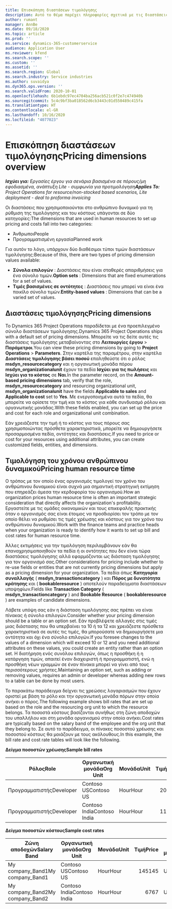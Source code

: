 ```yaml
---
title: Επισκόπηση διαστάσεων τιμολόγησης
description: Αυτό το θέμα παρέχει πληροφορίες σχετικά με τις διαστάσεις τιμολόγησης στο Dynamics 365 Project Operations.
author: rumant
manager: AnnBe
ms.date: 09/18/2020
ms.topic: article
ms.prod: ''
ms.service: dynamics-365-customerservice
audience: Application User
ms.reviewer: kfend
ms.search.scope: ''
ms.custom: ''
ms.assetid: ''
ms.search.region: Global
ms.search.industry: Service industries
ms.author: suvaidya
ms.dyn365.ops.version: ''
ms.search.validFrom: 2020-10-01
ms.openlocfilehash: 6b1ebdc97ec4704ba256acb521c0f2e7c474940b
ms.sourcegitcommit: 5c4c9bf3ba018562d6cb3443c01d550489c415fa
ms.translationtype: HT
ms.contentlocale: el-GR
ms.lasthandoff: 10/16/2020
ms.locfileid: "4077023"
---
```

# <a name="pricing-dimensions-overview"></a><span data-ttu-id="a1188-103">Επισκόπηση διαστάσεων τιμολόγησης</span><span class="sxs-lookup"><span data-stu-id="a1188-103">Pricing dimensions overview</span></span>

<span data-ttu-id="a1188-104">_**Ισχύει για:** Εργασίες έργου για σενάρια βασισμένα σε πόρους/μη εφοδιασμένα, ανάπτυξη Lite - συμφωνία για προτιμολόγηση_</span><span class="sxs-lookup"><span data-stu-id="a1188-104">_**Applies To:** Project Operations for resource/non-stocked based scenarios, Lite deployment - deal to proforma invoicing_</span></span>

<span data-ttu-id="a1188-105">Οι διαστάσεις που χρησιμοποιούνται στο ανθρώπινο δυναμικό για τη ρύθμιση της τιμολόγησης και του κόστους υπάγονται σε δύο κατηγορίες:</span><span class="sxs-lookup"><span data-stu-id="a1188-105">The dimensions that are used in human resources to set up pricing and costs fall into two categories:</span></span>

- <span data-ttu-id="a1188-106">Άνθρωποι</span><span class="sxs-lookup"><span data-stu-id="a1188-106">People</span></span>
- <span data-ttu-id="a1188-107">Προγραμματισμένη εργασία</span><span class="sxs-lookup"><span data-stu-id="a1188-107">Planned work</span></span>

<span data-ttu-id="a1188-108">Για αυτόν το λόγο, υπάρχουν δύο διαθέσιμοι τύποι τιμών διαστάσεων τιμολόγησης:</span><span class="sxs-lookup"><span data-stu-id="a1188-108">Because of this, there are two types of pricing dimension values available:</span></span>

- <span data-ttu-id="a1188-109">**Σύνολα επιλογών** : Διαστάσεις που είναι σταθερές απαριθμήσεις για ένα σύνολο τιμών.</span><span class="sxs-lookup"><span data-stu-id="a1188-109">**Option sets** : Dimensions that are fixed enumerations for a set of values.</span></span>
- <span data-ttu-id="a1188-110">**Τιμές βασισμένες σε οντότητες** : Διαστάσεις που μπορεί να είναι ένα ποικίλο σύνολο τιμών.</span><span class="sxs-lookup"><span data-stu-id="a1188-110">**Entity-based values** : Dimensions that can be a varied set of values.</span></span>

## <a name="pricing-dimensions"></a><span data-ttu-id="a1188-111">Διαστάσεις τιμολόγησης</span><span class="sxs-lookup"><span data-stu-id="a1188-111">Pricing dimensions</span></span>

<span data-ttu-id="a1188-112">Το Dynamics 365 Project Operations παραδίδεται με ένα προεπιλεγμένο σύνολο διαστάσεων τιμολόγησης.</span><span class="sxs-lookup"><span data-stu-id="a1188-112">Dynamics 365 Project Operations ships with a default set of pricing dimensions.</span></span> <span data-ttu-id="a1188-113">Μπορείτε να τις δείτε αυτές τις διαστάσεις τιμολόγησης μεταβαίνοντας στο **Λειτουργίες έργου** > **Παράμετροι**.</span><span class="sxs-lookup"><span data-stu-id="a1188-113">You can view these pricing dimensions by going to **Project Operations** > **Parameters**.</span></span> <span data-ttu-id="a1188-114">Στην καρτέλα της παραμέτρου, στην καρτέλα **Διαστάσεις τιμολόγησης βάσει ποσού** επαληθεύστε ότι ο ρόλος **msdyn_resourcecategory** και η οργανωτική μονάδα πόρου **msdyn_organizationalunit** έχουν τα πεδία **Ισχύει για τις πωλήσεις** και **Ισχύει για το κόστος** σε **Ναι**.</span><span class="sxs-lookup"><span data-stu-id="a1188-114">In the parameter record, on the **Amount-based pricing dimensions** tab, verify that the role, **msdyn_resourcecategory** and resourcing organizational unit, **msdyn_organizationalunit** have the fields **Applicable to sales** and **Applicable to cost** set to **Yes**.</span></span> <span data-ttu-id="a1188-115">Με ενεργοποιημένα αυτά τα πεδία, θα μπορείτε να ορίσετε την τιμή και το κόστος για κάθε συνδυασμό ρόλου και οργανωτικής μονάδας.</span><span class="sxs-lookup"><span data-stu-id="a1188-115">With these fields enabled, you can set up the price and cost for each role and organizational unit combination.</span></span>

<span data-ttu-id="a1188-116">Εάν χρειάζεστε την τιμή ή το κόστος για τους πόρους σας χρησιμοποιώντας πρόσθετα χαρακτηριστικά, μπορείτε να δημιουργήσετε προσαρμοσμένα πεδία, οντότητες και διαστάσεις.</span><span class="sxs-lookup"><span data-stu-id="a1188-116">If you need to price or cost for your resources using additional attributes, you can create customized fields, entities, and dimensions.</span></span>

## <a name="pricing-human-resource-time"></a><span data-ttu-id="a1188-117">Τιμολόγηση του χρόνου ανθρώπινου δυναμικού</span><span class="sxs-lookup"><span data-stu-id="a1188-117">Pricing human resource time</span></span>
<span data-ttu-id="a1188-118">Ο τρόπος με τον οποίο ένας οργανισμός τιμολογεί τον χρόνο του ανθρώπινου δυναμικού είναι συχνά μια σημαντική στρατηγική εκτίμηση που επηρεάζει άμεσα την κερδοφορία του οργανισμού.</span><span class="sxs-lookup"><span data-stu-id="a1188-118">How an organization prices human resource time is often an important strategic consideration that directly affects the organization's profitability.</span></span> <span data-ttu-id="a1188-119">Εργαστείτε με τις ομάδες οικονομικών και τους επικεφαλής πρακτικής όταν ο οργανισμός σας είναι έτοιμος να προσδιορίσει τον τρόπο με τον οποίο θέλει να ρυθμίσει τις τιμές χρέωσης και κόστους για τον χρόνο του ανθρώπινου δυναμικού.</span><span class="sxs-lookup"><span data-stu-id="a1188-119">Work with the finance teams and practice heads when your organization is ready to identify how it wants to set up bill and cost rates for human resource time.</span></span>

<span data-ttu-id="a1188-120">Άλλες εκτιμήσεις για την τιμολόγηση περιλαμβάνουν εάν θα επαναχρησιμοποιηθούν τα πεδία ή οι οντότητες που δεν είναι τώρα διαστάσεις τιμολόγησης αλλά εφαρμόζονται ως διάσταση τιμολόγησης για τον οργανισμό σας.</span><span class="sxs-lookup"><span data-stu-id="a1188-120">Other considerations for pricing include whether to re-use fields or entities that are not currently pricing dimensions but apply as a pricing dimension for your organization.</span></span> <span data-ttu-id="a1188-121">Τα πεδία όπως **Κατηγορία συναλλαγής** ( **msdyn_transactioncategory** ) και **Πόρος με δυνατότητα κράτησης** και ( **bookableresource** ) αποτελούν παραδείγματα διαστάσεων υποψηφίων.</span><span class="sxs-lookup"><span data-stu-id="a1188-121">Fields like **Transaction Category** ( **msdyn_transactioncategory** ) and **Bookable Resource** ( **bookableresource** ) are examples of candidate dimensions.</span></span> 

<span data-ttu-id="a1188-122">Λάβετε υπόψη σας εάν η διάσταση τιμολόγησης σας πρέπει να είναι πίνακας ή σύνολο επιλογών.</span><span class="sxs-lookup"><span data-stu-id="a1188-122">Consider whether your pricing dimension should be a table or an option set.</span></span> <span data-ttu-id="a1188-123">Εάν προβλέψετε αλλαγές στις τιμές μιας διάστασης που θα υπερβαίνει τα 10 ή τα 12 και χρειάζεστε πρόσθετα χαρακτηριστικά σε αυτές τις τιμές, θα μπορούσατε να δημιουργήσετε μια οντότητα και όχι ένα σύνολο επιλογών.</span><span class="sxs-lookup"><span data-stu-id="a1188-123">If you foresee changes to the values of a dimension which will exceed 10 or 12 and you need additional attributes on these values, you could create an entity rather than an option set.</span></span> <span data-ttu-id="a1188-124">Η διατήρηση ενός συνόλου επιλογών, όπως η προσθήκη ή η κατάργηση τιμών, απαιτεί έναν διαχειριστή ή προγραμματιστή, ενώ η προσθήκη νέων γραμμών σε έναν πίνακα μπορεί να γίνει από τους περισσότερους χρήστες.</span><span class="sxs-lookup"><span data-stu-id="a1188-124">Maintaining an option set, such as adding or removing values, requires an admin or developer whereas adding new rows to a table can be done by most users.</span></span>

<span data-ttu-id="a1188-125">Το παρακάτω παράδειγμα δείχνει τις χρεώσεις λογαριασμών που έχουν οριστεί με βάση το ρόλο και την οργανωτική μονάδα πόρων στην οποία ανήκει ο πόρος.</span><span class="sxs-lookup"><span data-stu-id="a1188-125">The following example shows bill rates that are set up based on the role and the resourcing org unit to which the resource belongs.</span></span> <span data-ttu-id="a1188-126">Τα ποσοστά κόστους βασίζονται συνήθως στη ζώνη αποδοχών του υπαλλήλου και στη μονάδα οργανισμού στην οποία ανήκει.</span><span class="sxs-lookup"><span data-stu-id="a1188-126">Cost rates are typically based on the salary band of the employee and the org unit that they belong to.</span></span> <span data-ttu-id="a1188-127">Σε αυτό το παράδειγμα, οι πίνακες ποσοστού χρέωσης και ποσοστού κόστους θα μοιάζουν με τους ακόλουθους.</span><span class="sxs-lookup"><span data-stu-id="a1188-127">In this example, the bill rate and cost rate tables will look like the following.</span></span>

<span data-ttu-id="a1188-128">**Δείγμα ποσοστών χρέωσης**</span><span class="sxs-lookup"><span data-stu-id="a1188-128">**Sample bill rates**</span></span>

| <span data-ttu-id="a1188-129">Ρόλος</span><span class="sxs-lookup"><span data-stu-id="a1188-129">Role</span></span>        | <span data-ttu-id="a1188-130">Οργανωτική μονάδα</span><span class="sxs-lookup"><span data-stu-id="a1188-130">Org Unit</span></span>    |<span data-ttu-id="a1188-131">Μονάδα</span><span class="sxs-lookup"><span data-stu-id="a1188-131">Unit</span></span>      |<span data-ttu-id="a1188-132">Τιμή</span><span class="sxs-lookup"><span data-stu-id="a1188-132">Price</span></span>      |<span data-ttu-id="a1188-133">Νομισματική μονάδα</span><span class="sxs-lookup"><span data-stu-id="a1188-133">Currency</span></span>  |
| ------------|-------------|----------|----------:|----------|
| <span data-ttu-id="a1188-134">Προγραμματιστής</span><span class="sxs-lookup"><span data-stu-id="a1188-134">Developer</span></span>   | <span data-ttu-id="a1188-135">Contoso US</span><span class="sxs-lookup"><span data-stu-id="a1188-135">Contoso US</span></span>  |<span data-ttu-id="a1188-136">Hour</span><span class="sxs-lookup"><span data-stu-id="a1188-136">Hour</span></span> | <span data-ttu-id="a1188-137">200</span><span class="sxs-lookup"><span data-stu-id="a1188-137">200</span></span>|<span data-ttu-id="a1188-138">USD</span><span class="sxs-lookup"><span data-stu-id="a1188-138">USD</span></span>     |
| <span data-ttu-id="a1188-139">Προγραμματιστής</span><span class="sxs-lookup"><span data-stu-id="a1188-139">Developer</span></span>   | <span data-ttu-id="a1188-140">Contoso India</span><span class="sxs-lookup"><span data-stu-id="a1188-140">Contoso India</span></span> |<span data-ttu-id="a1188-141">Hour</span><span class="sxs-lookup"><span data-stu-id="a1188-141">Hour</span></span>|   <span data-ttu-id="a1188-142">112</span><span class="sxs-lookup"><span data-stu-id="a1188-142">112</span></span>|<span data-ttu-id="a1188-143">USD</span><span class="sxs-lookup"><span data-stu-id="a1188-143">USD</span></span>     |


<span data-ttu-id="a1188-144">**Δείγμα ποσοστών κόστους**</span><span class="sxs-lookup"><span data-stu-id="a1188-144">**Sample cost rates**</span></span>

| <span data-ttu-id="a1188-145">Ζώνη αποδοχών</span><span class="sxs-lookup"><span data-stu-id="a1188-145">Salary Band</span></span>     | <span data-ttu-id="a1188-146">Οργανωτική μονάδα</span><span class="sxs-lookup"><span data-stu-id="a1188-146">Org Unit</span></span>    |<span data-ttu-id="a1188-147">Μονάδα</span><span class="sxs-lookup"><span data-stu-id="a1188-147">Unit</span></span>      |<span data-ttu-id="a1188-148">Τιμή</span><span class="sxs-lookup"><span data-stu-id="a1188-148">Price</span></span>      |<span data-ttu-id="a1188-149">Νομισματική μονάδα</span><span class="sxs-lookup"><span data-stu-id="a1188-149">Currency</span></span>  |
| ----------------|-------------|----------|----------:|----------|
| <span data-ttu-id="a1188-150">My company_Band1</span><span class="sxs-lookup"><span data-stu-id="a1188-150">My company_Band1</span></span> | <span data-ttu-id="a1188-151">Contoso US</span><span class="sxs-lookup"><span data-stu-id="a1188-151">Contoso US</span></span>  |<span data-ttu-id="a1188-152">Hour</span><span class="sxs-lookup"><span data-stu-id="a1188-152">Hour</span></span> | <span data-ttu-id="a1188-153">145</span><span class="sxs-lookup"><span data-stu-id="a1188-153">145</span></span>|<span data-ttu-id="a1188-154">USD</span><span class="sxs-lookup"><span data-stu-id="a1188-154">USD</span></span>     |
| <span data-ttu-id="a1188-155">My company_Band2</span><span class="sxs-lookup"><span data-stu-id="a1188-155">My company_Band2</span></span> | <span data-ttu-id="a1188-156">Contoso India</span><span class="sxs-lookup"><span data-stu-id="a1188-156">Contoso India</span></span> |<span data-ttu-id="a1188-157">Hour</span><span class="sxs-lookup"><span data-stu-id="a1188-157">Hour</span></span>|   <span data-ttu-id="a1188-158">67</span><span class="sxs-lookup"><span data-stu-id="a1188-158">67</span></span>|<span data-ttu-id="a1188-159">USD</span><span class="sxs-lookup"><span data-stu-id="a1188-159">USD</span></span>     |
